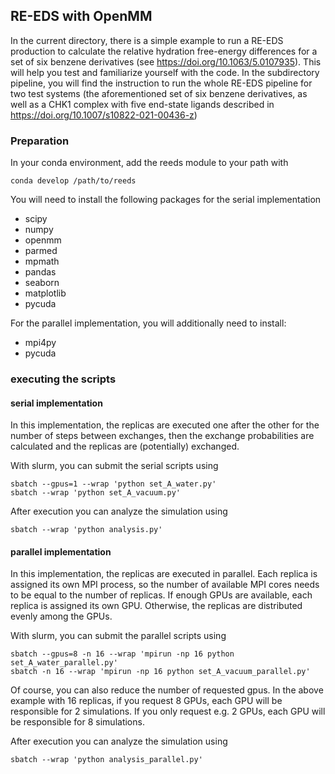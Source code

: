 ## RE-EDS with OpenMM

In the current directory, there is a simple example to run a RE-EDS production to calculate the relative hydration free-energy differences for a set of six benzene derivatives (see https://doi.org/10.1063/5.0107935). This will help you test and familiarize yourself with the code. In the subdirectory pipeline, you will find the instruction to run the whole RE-EDS pipeline for two test systems (the aforementioned set of six benzene derivatives, as well as a CHK1 complex with five end-state ligands described in https://doi.org/10.1007/s10822-021-00436-z)

### Preparation
In your conda environment, add the reeds module to your path with

    conda develop /path/to/reeds

You will need to install the following packages for the serial implementation

 - scipy
 - numpy
 - openmm
 - parmed
 - mpmath
 - pandas
 - seaborn
 - matplotlib
 - pycuda

For the parallel implementation, you will additionally need to install:

 - mpi4py
 - pycuda

### executing the scripts
#### serial implementation

In this implementation, the replicas are executed one after the other for the number of steps between exchanges, then the exchange probabilities are calculated and the replicas are (potentially) exchanged.

With slurm, you can submit the serial scripts using

    sbatch --gpus=1 --wrap 'python set_A_water.py'
    sbatch --wrap 'python set_A_vacuum.py'

After execution you can analyze the simulation using

    sbatch --wrap 'python analysis.py'

#### parallel implementation

In this implementation, the replicas are executed in parallel. Each replica is assigned its own MPI process, so the number of available MPI cores needs to be equal to the number of replicas. If enough GPUs are available, each replica is assigned its own GPU. Otherwise, the replicas are distributed evenly among the GPUs.

With slurm, you can submit the parallel scripts using

    sbatch --gpus=8 -n 16 --wrap 'mpirun -np 16 python set_A_water_parallel.py'
    sbatch -n 16 --wrap 'mpirun -np 16 python set_A_vacuum_parallel.py'
    
Of course, you can also reduce the number of requested gpus. In the above example with 16 replicas, if you request 8 GPUs, each GPU will be responsible for 2 simulations. If you only request e.g. 2 GPUs, each GPU will be responsible for 8 simulations.

After execution you can analyze the simulation using

    sbatch --wrap 'python analysis_parallel.py' 
